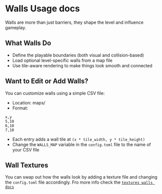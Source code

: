 # Walls Usage docs

Walls are more than just barriers, they shape the level and influence gameplay.

## What Walls Do
- Define the playable boundaries (both visual and collision-based)
- Load optional level-specific walls from a map file
- Use tile-aware rendering to make things look smooth and connected

## Want to Edit or Add Walls?
You can customize walls using a simple CSV file:

- Location: maps/
- Format:
```
x,y
5,10
6,10
7,10
```
- Each entry adds a wall tile at `(x * tile_width, y * tile_height)`
- Change the `WALLS_MAP` variable in the `config.toml` file to the name of your CSV file

## Wall Textures
You can swap out how the walls look by adding a texture file and changing the `config.toml` file accordingly.
Fro more info check the [`textures walls docs`](./textures/walls.md)